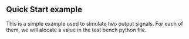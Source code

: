 ## Quick Start example

This is a simple example used to simulate two output signals.
For each of them, we will alocate a value in the test bench python file.
